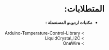 <div dir="RTL" style="direction: rtl; text-align: right">
<h1> المتطلابات: </h1>
<ul dir="RTL">
    <li> <h4> مكتبات اردوينو المستعملة : </h4>  </li>
    <ul dir="RTL" style="list-style-type: '> ';">
        <li> Arduino-Temperature-Control-Library </li>
        <li> LiquidCrystal_I2C </li>
        <li> OneWire </li>

</ul>
</div>

